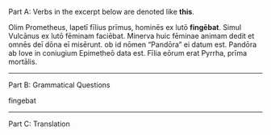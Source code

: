 Part A: Verbs in the excerpt below are denoted like **this**.

Olim Prometheus, Iapetī fīlius prīmus, hominēs ex lutō **fingēbat**. Simul Vulcānus ex lutō fēminam faciēbat. Minerva huic fēminae animam dedit et omnēs deī dōna eī misērunt. ob id nōmen “Pandōra” ei datum est. Pandōra ab Iove in coniugium Epimetheō data est. Fīlia eōrum erat Pyrrha, prīma mortālis.

---

Part B: Grammatical Questions

fingebat

---

Part C: Translation
